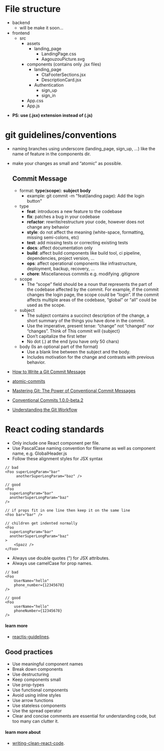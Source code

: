 # File structure
* backend
	* will be make it soon...
* frontend
	* src
		* assets
			* landing_page
				* LandingPage.css         
				* AagouzouPicture.svg
		* components (contains only .jsx files)
			* landing_page
				* CtaFooterSections.jsx
				* DescriptionCard.jsx
			* Authentication
				* sign_up
				* sign_in
		* App.css
		* App.js
- __PS: use (.jsx) extension instead of (.js)__

# git guidelines/conventions

* naming branches using underscore (landing_page, sign_up, ...) like the name of feature in the components dir.
* make your changes as small and “atomic” as possible.

	## Commit Message
	* format: __type__(__scope__): __subject__ __body__
		* example: git commit -m "feat(landing page): Add the login button"
	- type
		* __feat__: introduces a new feature to the codebase
		* __fix__: patches a bug in your codebase
		* __refactor__: rewrite/restructure your code, however does not change any behavior
		* __style__: do not affect the meaning (white-space, formatting, missing semi-colons, etc)
		* __test__: add missing tests or correcting existing tests
		* __docs__: affect documentation only
		* __build__: affect build components like build tool, ci pipeline, dependencies, project version, …
		* __ops__: affect operational components like infrastructure, deployment, backup, recovery, …
		* __chore__: Miscellaneous commits e.g. modifying .gitignore
	- scope
		* The “scope” field should be a noun that represents the part of the codebase affected by the commit.
		For example, if the commit changes the login page, the scope could be “login”. If the commit affects multiple areas of the codebase, “global” or “all” could be used as the scope.
	- subject
		* The subject contains a succinct description of the change, a short summary of the things you have done in the commit.
		* Use the imperative, present tense: “change” not “changed” nor “changes”. Think of This commit will {subject}
		* Don’t capitalize the first letter
		* No dot (.) at the end (you have only 50 chars)
	- body (Is an optional part of the format)
		* Use a blank line between the subject and the body.
		* Includes motivation for the change and contrasts with previous behavior.
	
* [How to Write a Git Commit Message](https://cbea.ms/git-commit/)
* [atomic-commits](https://www.freshconsulting.com/insights/blog/atomic-commits/)
* [Mastering Git: The Power of Conventional Commit Messages](https://blog.stackademic.com/mastering-git-the-power-of-conventional-commit-messages-1bfbd1cae2c2)
* [Conventional Commits 1.0.0-beta.2](https://www.conventionalcommits.org/en/v1.0.0-beta.2/)
* [Understanding the Git Workflow](https://sandofsky.com/workflow/git-workflow/)

# React coding standards
- Only include one React component per file.
- Use PascalCase naming convention for filename as well as component name, e.g. GlobalHeader.js
- Follow these alignment styles for JSX syntax
```
// bad
<Foo superLongParam="bar"
     anotherSuperLongParam="baz" />

// good
<Foo
  superLongParam="bar"
  anotherSuperLongParam="baz"
/>

// if props fit in one line then keep it on the same line
<Foo bar="bar" />

// children get indented normally
<Foo
  superLongParam="bar"
  anotherSuperLongParam="baz"
>
    <Spazz />
</Foo>
```
- Always use double quotes (") for JSX attributes.
- Always use camelCase for prop names.

```
// bad
<Foo
    UserName="hello"
    phone_number={12345678}
/>

// good
<Foo
    userName="hello"
    phoneNumber={12345678}
/>
```
#### learn more
* [reactjs-guidelines](https://github.com/pillarstudio/standards/tree/master).

## Good practices
* Use meaningful component names
* Break down components
* Use destructuring
* Keep components small
* Use prop-types
* Use functional components
* Avoid using inline styles
* Use arrow functions
* Use stateless components
* Use the spread operator
* Clear and concise comments are essential for understanding code, but too many can clutter it. 

#### learn more about
* [writing-clean-react-code](https://www.turing.com/kb/writing-clean-react-code).